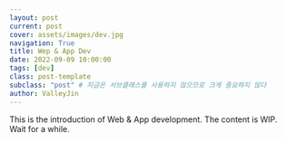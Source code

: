 ```yaml
---
layout: post
current: post
cover: assets/images/dev.jpg
navigation: True
title: Wep & App Dev
date: 2022-09-09 10:00:00
tags: [dev]
class: post-template
subclass: "post" # 지금은 서브클래스를 사용하지 않으므로 크게 중요햐지 않다
author: ValleyJin
---
```


This is the introduction of Web & App development. The content is WIP. Wait for a while.
